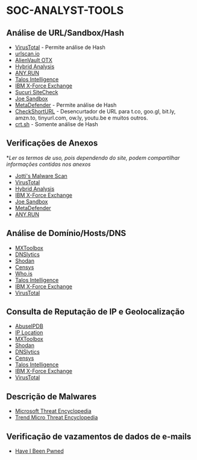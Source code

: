# SOC-ANALYST-TOOLS


## Análise de URL/Sandbox/Hash

- [VirusTotal](https://www.virustotal.com/gui/home/Search) - Permite análise de Hash
- [urlscan.io](https://urlscan.io/)
- [AlienVault OTX](https://otx.alienvault.com/)
- [Hybrid Analysis](https://www.hybrid-analysis.com/)
- [ANY.RUN](https://app.any.run/submissions)
- [Talos Intelligence](https://talosintelligence.com/reputation_center/)
- [IBM X-Force Exchange](https://exchange.xforce.ibmcloud.com/)
- [Sucuri SiteCheck](https://sitecheck.sucuri.net)
- [Joe Sandbox](https://joesandbox.com/#windows)
- [MetaDefender](https://metadefender.opswat.com/) - Permite análise de Hash
- [CheckShortURL](https://checkshorturl.com) - Desencurtador de URL para t.co, goo.gl, bit.ly, amzn.to, tinyurl.com, ow.ly, youtu.be e muitos outros.
- [crt.sh](https://crt.sh/) - Somente análise de Hash

## Verificações de Anexos

**Ler os termos de uso, pois dependendo do site, podem compartilhar informações contidas nos anexos*

- [Jotti's Malware Scan](https://virusscan.jotti.org/en-US/scan-file)
- [VirusTotal](https://www.virustotal.com/gui/home/upload)
- [Hybrid Analysis](https://www.hybrid-analysis.com/)
- [IBM X-Force Exchange](https://exchange.xforce.ibmcloud.com/)
- [Joe Sandbox](https://joesandbox.com/#windows)
- [MetaDefender](https://metadefender.opswat.com/)
- [ANY.RUN](https://app.any.run/)

## Análise de Domínio/Hosts/DNS

- [MXToolbox](https://mxtoolbox.com/)
- [DNSlytics](https://dnslytics.com/)
- [Shodan](https://www.shodan.io/explore)
- [Censys](https://search.censys.io/)
- [Who.is](https://who.is/)
- [Talos Intelligence](https://talosintelligence.com/reputation_center/)
- [IBM X-Force Exchange](https://exchange.xforce.ibmcloud.com/)
- [VirusTotal](https://www.virustotal.com/gui/home/search)

## Consulta de Reputação de IP e Geolocalização

- [AbuseIPDB](https://www.abuseipdb.com/)
- [IP Location](https://iplocation.io/)
- [MXToolbox](https://mxtoolbox.com/)
- [Shodan](https://www.shodan.io/explore)
- [DNSlytics](https://search.dnslytics.com/)
- [Censys](https://search.censys.io/)
- [Talos Intelligence](https://talosintelligence.com/reputation_center/)
- [IBM X-Force Exchange](https://exchange.xforce.ibmcloud.com/)
- [VirusTotal](https://www.virustotal.com/gui/home/search)

## Descrição de Malwares

- [Microsoft Threat Encyclopedia](https://www.microsoft.com/en-us/wdsi/threats)
- [Trend Micro Threat Encyclopedia](https://www.trendmicro.com/vinfo/us/threat-encyclopedia/search)

## Verificação de vazamentos de dados de e-mails

- [Have I Been Pwned](https://haveibeenpwned.com/)
